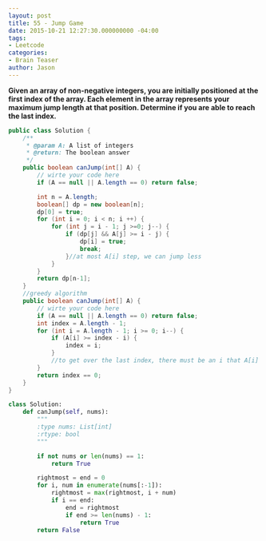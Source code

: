 ```yaml
---
layout: post
title: 55 - Jump Game
date: 2015-10-21 12:27:30.000000000 -04:00
tags:
- Leetcode
categories:
- Brain Teaser
author: Jason
---
```

**Given an array of non-negative integers, you are initially positioned at the first index of the array. Each element in the array represents your maximum jump length at that position. Determine if you are able to reach the last index.**


``` java
public class Solution {
    /**
     * @param A: A list of integers
     * @return: The boolean answer
     */
    public boolean canJump(int[] A) {
        // wirte your code here
        if (A == null || A.length == 0) return false;

        int n = A.length;
        boolean[] dp = new boolean[n];
        dp[0] = true;
        for (int i = 0; i < n; i ++) {
            for (int j = i - 1; j >=0; j--) {
                if (dp[j] && A[j] >= i - j) {
                    dp[i] = true;
                    break;
                }//at most A[i] step, we can jump less
            }
        }
        return dp[n-1];
    }
    //greedy algorithm
    public boolean canJump(int[] A) {
        // wirte your code here
        if (A == null || A.length == 0) return false;
        int index = A.length - 1;
        for (int i = A.length - 1; i >= 0; i--) {
            if (A[i] >= index - i) {
                index = i;
            }
            //to get over the last index, there must be an i that A[i] + i >= index
        }
        return index == 0;
    }
}
```

``` python
class Solution:
    def canJump(self, nums):
        """
        :type nums: List[int]
        :rtype: bool
        """

        if not nums or len(nums) == 1:
            return True

        rightmost = end = 0
        for i, num in enumerate(nums[:-1]):
            rightmost = max(rightmost, i + num)
            if i == end:
                end = rightmost
                if end >= len(nums) - 1:
                    return True
        return False
```
